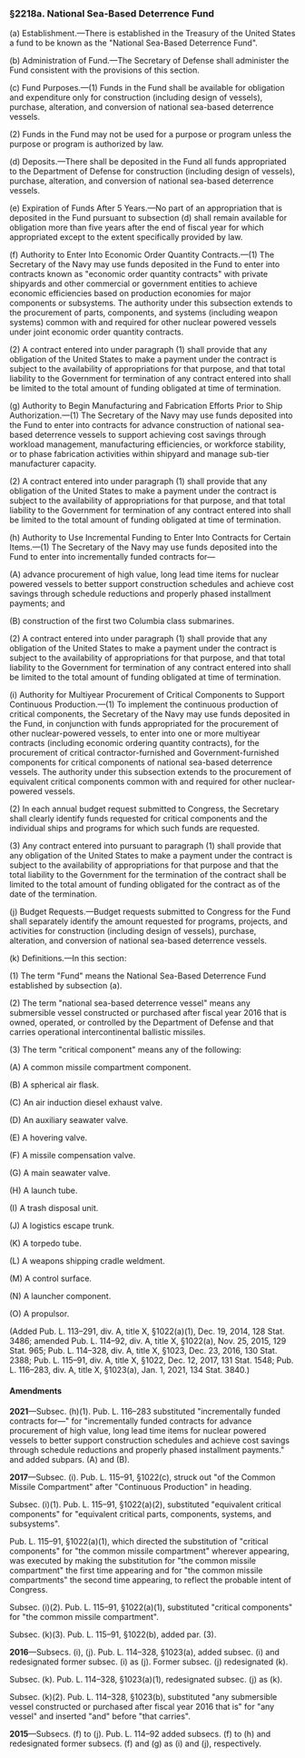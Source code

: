 ### §2218a. National Sea-Based Deterrence Fund ###

(a) Establishment.—There is established in the Treasury of the United States a fund to be known as the "National Sea-Based Deterrence Fund".

(b) Administration of Fund.—The Secretary of Defense shall administer the Fund consistent with the provisions of this section.

(c) Fund Purposes.—(1) Funds in the Fund shall be available for obligation and expenditure only for construction (including design of vessels), purchase, alteration, and conversion of national sea-based deterrence vessels.

(2) Funds in the Fund may not be used for a purpose or program unless the purpose or program is authorized by law.

(d) Deposits.—There shall be deposited in the Fund all funds appropriated to the Department of Defense for construction (including design of vessels), purchase, alteration, and conversion of national sea-based deterrence vessels.

(e) Expiration of Funds After 5 Years.—No part of an appropriation that is deposited in the Fund pursuant to subsection (d) shall remain available for obligation more than five years after the end of fiscal year for which appropriated except to the extent specifically provided by law.

(f) Authority to Enter Into Economic Order Quantity Contracts.—(1) The Secretary of the Navy may use funds deposited in the Fund to enter into contracts known as "economic order quantity contracts" with private shipyards and other commercial or government entities to achieve economic efficiencies based on production economies for major components or subsystems. The authority under this subsection extends to the procurement of parts, components, and systems (including weapon systems) common with and required for other nuclear powered vessels under joint economic order quantity contracts.

(2) A contract entered into under paragraph (1) shall provide that any obligation of the United States to make a payment under the contract is subject to the availability of appropriations for that purpose, and that total liability to the Government for termination of any contract entered into shall be limited to the total amount of funding obligated at time of termination.

(g) Authority to Begin Manufacturing and Fabrication Efforts Prior to Ship Authorization.—(1) The Secretary of the Navy may use funds deposited into the Fund to enter into contracts for advance construction of national sea-based deterrence vessels to support achieving cost savings through workload management, manufacturing efficiencies, or workforce stability, or to phase fabrication activities within shipyard and manage sub-tier manufacturer capacity.

(2) A contract entered into under paragraph (1) shall provide that any obligation of the United States to make a payment under the contract is subject to the availability of appropriations for that purpose, and that total liability to the Government for termination of any contract entered into shall be limited to the total amount of funding obligated at time of termination.

(h) Authority to Use Incremental Funding to Enter Into Contracts for Certain Items.—(1) The Secretary of the Navy may use funds deposited into the Fund to enter into incrementally funded contracts for—

(A) advance procurement of high value, long lead time items for nuclear powered vessels to better support construction schedules and achieve cost savings through schedule reductions and properly phased installment payments; and

(B) construction of the first two Columbia class submarines.

(2) A contract entered into under paragraph (1) shall provide that any obligation of the United States to make a payment under the contract is subject to the availability of appropriations for that purpose, and that total liability to the Government for termination of any contract entered into shall be limited to the total amount of funding obligated at time of termination.

(i) Authority for Multiyear Procurement of Critical Components to Support Continuous Production.—(1) To implement the continuous production of critical components, the Secretary of the Navy may use funds deposited in the Fund, in conjunction with funds appropriated for the procurement of other nuclear-powered vessels, to enter into one or more multiyear contracts (including economic ordering quantity contracts), for the procurement of critical contractor-furnished and Government-furnished components for critical components of national sea-based deterrence vessels. The authority under this subsection extends to the procurement of equivalent critical components common with and required for other nuclear-powered vessels.

(2) In each annual budget request submitted to Congress, the Secretary shall clearly identify funds requested for critical components and the individual ships and programs for which such funds are requested.

(3) Any contract entered into pursuant to paragraph (1) shall provide that any obligation of the United States to make a payment under the contract is subject to the availability of appropriations for that purpose and that the total liability to the Government for the termination of the contract shall be limited to the total amount of funding obligated for the contract as of the date of the termination.

(j) Budget Requests.—Budget requests submitted to Congress for the Fund shall separately identify the amount requested for programs, projects, and activities for construction (including design of vessels), purchase, alteration, and conversion of national sea-based deterrence vessels.

(k) Definitions.—In this section:

(1) The term "Fund" means the National Sea-Based Deterrence Fund established by subsection (a).

(2) The term "national sea-based deterrence vessel" means any submersible vessel constructed or purchased after fiscal year 2016 that is owned, operated, or controlled by the Department of Defense and that carries operational intercontinental ballistic missiles.

(3) The term "critical component" means any of the following:

(A) A common missile compartment component.

(B) A spherical air flask.

(C) An air induction diesel exhaust valve.

(D) An auxiliary seawater valve.

(E) A hovering valve.

(F) A missile compensation valve.

(G) A main seawater valve.

(H) A launch tube.

(I) A trash disposal unit.

(J) A logistics escape trunk.

(K) A torpedo tube.

(L) A weapons shipping cradle weldment.

(M) A control surface.

(N) A launcher component.

(O) A propulsor.

(Added Pub. L. 113–291, div. A, title X, §1022(a)(1), Dec. 19, 2014, 128 Stat. 3486; amended Pub. L. 114–92, div. A, title X, §1022(a), Nov. 25, 2015, 129 Stat. 965; Pub. L. 114–328, div. A, title X, §1023, Dec. 23, 2016, 130 Stat. 2388; Pub. L. 115–91, div. A, title X, §1022, Dec. 12, 2017, 131 Stat. 1548; Pub. L. 116–283, div. A, title X, §1023(a), Jan. 1, 2021, 134 Stat. 3840.)

#### Amendments ####

**2021**—Subsec. (h)(1). Pub. L. 116–283 substituted "incrementally funded contracts for—" for "incrementally funded contracts for advance procurement of high value, long lead time items for nuclear powered vessels to better support construction schedules and achieve cost savings through schedule reductions and properly phased installment payments." and added subpars. (A) and (B).

**2017**—Subsec. (i). Pub. L. 115–91, §1022(c), struck out "of the Common Missile Compartment" after "Continuous Production" in heading.

Subsec. (i)(1). Pub. L. 115–91, §1022(a)(2), substituted "equivalent critical components" for "equivalent critical parts, components, systems, and subsystems".

Pub. L. 115–91, §1022(a)(1), which directed the substitution of "critical components" for "the common missile compartment" wherever appearing, was executed by making the substitution for "the common missile compartment" the first time appearing and for "the common missile compartments" the second time appearing, to reflect the probable intent of Congress.

Subsec. (i)(2). Pub. L. 115–91, §1022(a)(1), substituted "critical components" for "the common missile compartment".

Subsec. (k)(3). Pub. L. 115–91, §1022(b), added par. (3).

**2016**—Subsecs. (i), (j). Pub. L. 114–328, §1023(a), added subsec. (i) and redesignated former subsec. (i) as (j). Former subsec. (j) redesignated (k).

Subsec. (k). Pub. L. 114–328, §1023(a)(1), redesignated subsec. (j) as (k).

Subsec. (k)(2). Pub. L. 114–328, §1023(b), substituted "any submersible vessel constructed or purchased after fiscal year 2016 that is" for "any vessel" and inserted "and" before "that carries".

**2015**—Subsecs. (f) to (j). Pub. L. 114–92 added subsecs. (f) to (h) and redesignated former subsecs. (f) and (g) as (i) and (j), respectively.